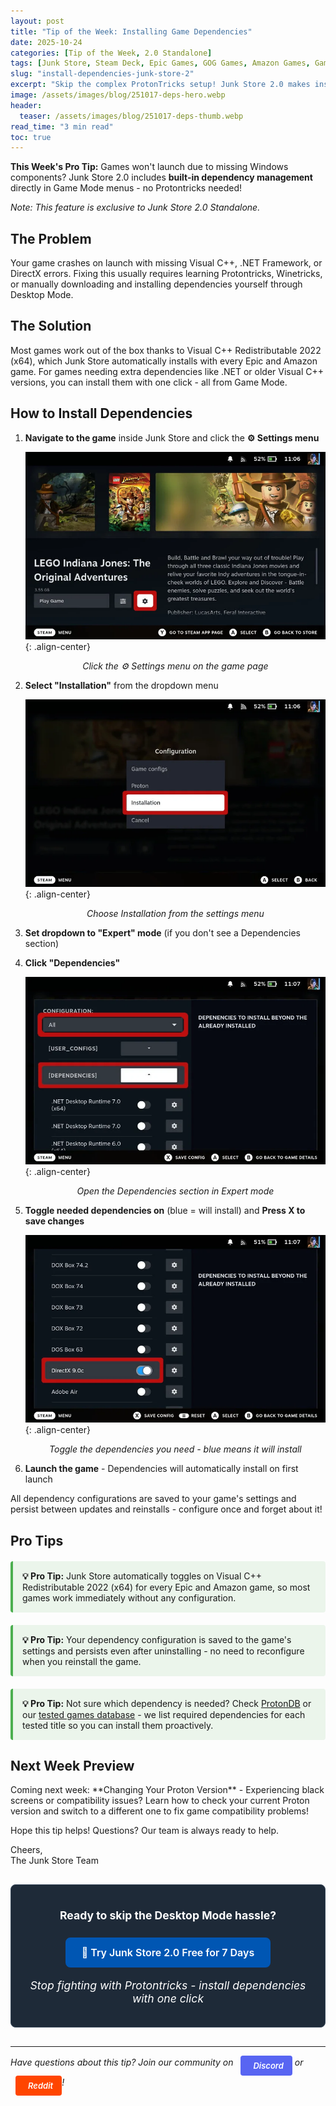 ```yaml
---
layout: post
title: "Tip of the Week: Installing Game Dependencies"
date: 2025-10-24
categories: [Tip of the Week, 2.0 Standalone]
tags: [Junk Store, Steam Deck, Epic Games, GOG Games, Amazon Games, Game Dependencies, Visual C++, .NET Framework, ProtonDB]
slug: "install-dependencies-junk-store-2"
excerpt: "Skip the complex ProtonTricks setup! Junk Store 2.0 makes installing Visual C++, .NET Framework, and other Windows dependencies as simple as clicking a button."
image: /assets/images/blog/251017-deps-hero.webp
header:
  teaser: /assets/images/blog/251017-deps-thumb.webp
read_time: "3 min read"
toc: true
---
```


**This Week's Pro Tip:** Games won't launch due to missing Windows components? Junk Store 2.0 includes **built-in dependency management** directly in Game Mode menus - no Protontricks needed!

*Note: This feature is exclusive to Junk Store 2.0 Standalone.*

<h2 style="text-align: left !important; margin-left: 0;">The Problem</h2>

Your game crashes on launch with missing Visual C++, .NET Framework, or DirectX errors. Fixing this usually requires learning Protontricks, Winetricks, or manually downloading and installing dependencies yourself through Desktop Mode.

<h2 style="text-align: left !important; margin-left: 0;">The Solution</h2>

Most games work out of the box thanks to Visual C++ Redistributable 2022 (x64), which Junk Store automatically installs with every Epic and Amazon game. For games needing extra dependencies like .NET or older Visual C++ versions, you can install them with one click - all from Game Mode.

<h2 style="text-align: left !important; margin-left: 0;">How to Install Dependencies</h2>


1. **Navigate to the game** inside Junk Store and click the **⚙️ Settings menu**

   ![Click the settings cog icon](/assets/images/blog/251017-deps-step1.webp){: .align-center}
   <p style="text-align: center; font-style: italic;">Click the ⚙️ Settings menu on the game page</p>

2. **Select "Installation"** from the dropdown menu

   ![Select Installation tab](/assets/images/blog/251017-deps-step2.webp){: .align-center}
   <p style="text-align: center; font-style: italic;">Choose Installation from the settings menu</p>

3. **Set dropdown to "Expert" mode** (if you don't see a Dependencies section)

4. **Click "Dependencies"**

   ![Click Dependencies section](/assets/images/blog/251017-deps-step3.webp){: .align-center}
   <p style="text-align: center; font-style: italic;">Open the Dependencies section in Expert mode</p>

5. **Toggle needed dependencies on** (blue = will install) and **Press X to save changes**

   ![Toggle dependencies on](/assets/images/blog/251017-deps-step4.webp){: .align-center}
   <p style="text-align: center; font-style: italic;">Toggle the dependencies you need - blue means it will install</p>

6. **Launch the game** - Dependencies will automatically install on first launch

All dependency configurations are saved to your game's settings and persist between updates and reinstalls - configure once and forget about it!

<h2 style="text-align: left !important; margin-left: 0;">Pro Tips</h2>

<div class="tip-callout">
  <strong>💡 Pro Tip:</strong> Junk Store automatically toggles on Visual C++ Redistributable 2022 (x64) for every Epic and Amazon game, so most games work immediately without any configuration.
</div>

<div class="tip-callout">
  <strong>💡 Pro Tip:</strong> Your dependency configuration is saved to the game's settings and persists even after uninstalling - no need to reconfigure when you reinstall the game.
</div>

<div class="tip-callout">
  <strong>💡 Pro Tip:</strong> Not sure which dependency is needed? Check <a href="https://www.protondb.com/" target="_blank" rel="noopener">ProtonDB</a> or our <a href="/tested-games/">tested games database</a> - we list required dependencies for each tested title so you can install them proactively.
</div>

<h2 style="text-align: left !important; margin-left: 0;">Next Week Preview</h2>
Coming next week: **Changing Your Proton Version** - Experiencing black screens or compatibility issues? Learn how to check your current Proton version and switch to a different one to fix game compatibility problems!

Hope this tip helps! Questions? Our team is always ready to help.

Cheers,<br>
The Junk Store Team

<div class="inline-blog-cta">
  <p><strong>Ready to skip the Desktop Mode hassle?</strong></p>
  <a href="/buy_now/" class="inline-blog-cta-button">
    🚀 Try Junk Store 2.0 Free for 7 Days
  </a>
  <p class="inline-cta-subtext">Stop fighting with Protontricks - install dependencies with one click</p>
</div>

---

*Have questions about this tip? Join our community on <a href="https://discord.gg/6mRUhR6Teh" target="_blank" rel="noopener" class="community-btn discord-btn"><i class="fab fa-discord" style="margin-right: 6px;"></i>Discord</a> or <a href="https://www.reddit.com/r/JunkStore" target="_blank" rel="noopener" class="community-btn reddit-btn"><i class="fab fa-reddit" style="margin-right: 6px;"></i>Reddit</a>!*

<style>
/* Callout boxes */
.tip-callout {
  background: rgba(76, 175, 80, 0.1);
  border-left: 4px solid #4caf50;
  padding: 15px;
  margin: 20px 0;
  border-radius: 4px;
}

/* Community Buttons */
.community-btn {
  display: inline-flex;
  align-items: center;
  padding: 6px 12px;
  border-radius: 4px;
  text-decoration: none;
  font-weight: 600;
  font-size: 13px;
  transition: all 0.2s ease;
  border: 2px solid transparent;
  margin-left: 8px;
  color: white !important;
}

.discord-btn {
  background: #5865f2;
}

.reddit-btn {
  background: #ff4500;
}

.community-btn:hover {
  transform: translateY(-1px);
  box-shadow: 0 4px 12px rgba(0, 0, 0, 0.3);
  text-decoration: none;
  color: white !important;
  opacity: 0.9;
}

/* CTA Box */
.inline-blog-cta {
  text-align: center;
  background: #1e2a38;
  border-radius: 8px;
  padding: 20px;
  margin: 30px 0;
  border: 1px solid #3a4a5c;
}

.inline-blog-cta p {
  margin-bottom: 15px;
  color: #fff;
  font-size: 1.1rem;
}

.inline-blog-cta-button {
  display: inline-block;
  background: #0056b3;
  color: #fff !important;
  padding: 12px 24px;
  border-radius: 8px;
  text-decoration: none;
  font-weight: 600;
  font-size: 1rem;
  transition: all 0.3s ease;
  margin: 10px 0;
  border: 2px solid #0056b3;
}

.inline-blog-cta-button:hover,
.inline-blog-cta-button:visited,
.inline-blog-cta-button:visited:hover {
  background: #004494;
  border-color: #004494;
  color: #fff !important;
  transform: translateY(-2px);
  box-shadow: 0 4px 15px rgba(0, 86, 179, 0.4);
  text-decoration: none;
}

.inline-cta-subtext {
  margin-top: 8px;
  color: #cceeff;
  font-size: 0.9rem;
  font-style: italic;
}
</style>
